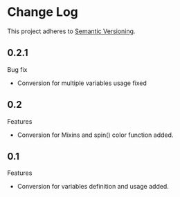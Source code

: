# Change Log
This project adheres to [Semantic Versioning](http://semver.org/).

## 0.2.1
Bug fix
* Conversion for multiple variables usage fixed

## 0.2
Features
* Conversion for Mixins and spin() color function added.

## 0.1
Features
* Conversion for variables definition and usage added.
